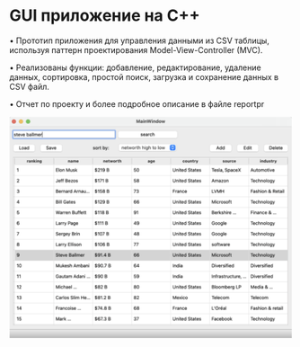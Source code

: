 # GUI приложение на C++

• Прототип приложения для управления данными из CSV таблицы, используя паттерн проектирования
Model-View-Controller (MVC). 

• Реализованы функции: добавление, редактирование, удаление данных, сортировка, простой поиск, загрузка и сохранение данных в CSV файл.

• Отчет по проекту и более подробное описание в файле reportpr

<div align="center"> <img src="interface.png" width=600>
